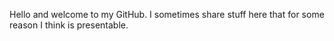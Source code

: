 Hello and welcome to my GitHub. I sometimes share stuff here that for some reason I think is presentable.
